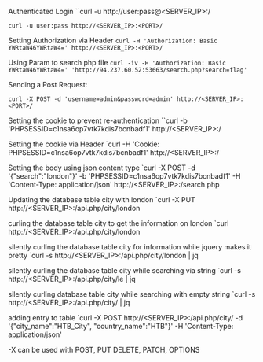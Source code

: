 Authenticated Login
``curl -u http://user:pass@<SERVER_IP>:<PORT>/

```curl -u user:pass http://<SERVER_IP>:<PORT>/```

Setting Authorization via Header
```curl -H 'Authorization: Basic YWRtaW46YWRtaW4=' http://<SERVER_IP>:<PORT>/```

Using Param to search php file
```curl -iv -H 'Authorization: Basic YWRtaW46YWRtaW4=' 'http://94.237.60.52:53663/search.php?search=flag'```

Sending a Post Request:
```
curl -X POST -d 'username=admin&password=admin' http://<SERVER_IP>:<PORT>/
```


Setting the cookie to prevent re-authentication
``curl -b 'PHPSESSID=c1nsa6op7vtk7kdis7bcnbadf1' http://<SERVER_IP>:<PORT>/

Setting the cookie via Header
`curl -H 'Cookie: PHPSESSID=c1nsa6op7vtk7kdis7bcnbadf1' http://<SERVER_IP>:<PORT>/


Setting the body using json content type
`curl -X POST -d '{"search":"london"}' -b 'PHPSESSID=c1nsa6op7vtk7kdis7bcnbadf1' -H 'Content-Type: application/json' http://<SERVER_IP>:<PORT>/search.php


Updating the database table city with london
`curl -X PUT http://<SERVER_IP>:<PORT>/api.php/city/london

curling the database table city to get the information on london
`curl http://<SERVER_IP>:<PORT>/api.php/city/london

silently curling the database table city for information while jquery makes it pretty
`curl -s http://<SERVER_IP>:<PORT>/api.php/city/london | jq

silently curling the database table city while searching via string
`curl -s http://<SERVER_IP>:<PORT>/api.php/city/le | jq

silently curling database table city while searching with empty string
`curl -s http://<SERVER_IP>:<PORT>/api.php/city/ | jq

adding entry to table
`curl -X POST http://<SERVER_IP>:<PORT>/api.php/city/ -d '{"city_name":"HTB_City", "country_name":"HTB"}' -H 'Content-Type: application/json'

-X can be used with POST, PUT DELETE, PATCH, OPTIONS